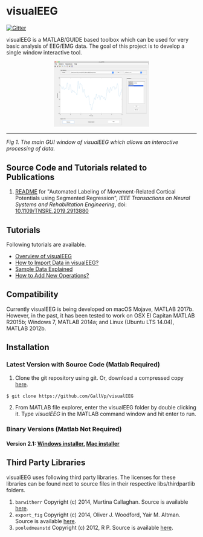 # visualEEG

[![Gitter](https://badges.gitter.im/GallVp/visualEEG.svg)](https://gitter.im/GallVp/visualEEG?utm_source=badge&utm_medium=badge&utm_campaign=pr-badge&utm_content=badge)

visualEEG is a MATLAB/GUIDE based toolbox which can be used for very basic analysis of EEG/EMG data. The goal of this project is to develop a single window interactive tool.

<p align="center">
<img alt="visualEEG main window" src="./docs/figs/visualEEG_main.png" height="auto" width="50%"/><hr>
<em>Fig 1. The main GUI window of visualEEG which allows an interactive processing of data.</em>
</p>

## Source Code and Tutorials related to Publications

1. [README](https://github.com/GallVp/visualEEG/tree/master/libs/libMRCP) for "Automated Labeling of Movement-Related Cortical Potentials using Segmented Regression", *IEEE Transactions on Neural Systems and Rehabilitation Engineering*, doi: [10.1109/TNSRE.2019.2913880](http://dx.doi.org/10.1109/TNSRE.2019.2913880)

## Tutorials

Following tutorials are available.

<ul>
    <li>
        <a href="https://github.com/GallVp/visualEEG/tree/master/docs/README.md">Overview of visualEEG</a>
    </li>
    <li>
        <a href="https://github.com/GallVp/visualEEG/tree/master/docs/importTutorial.md">How to Import Data in visualEEG?</a>
    </li>
    <li>
        <a href="https://github.com/GallVp/visualEEG/tree/master/docs/sampleData.md">Sample Data Explained</a>
    </li>
    <li>
        <a href="https://github.com/GallVp/visualEEG/tree/master/docs/newOperations.md">How to Add New Operations?</a>
    </li>
</ul>

## Compatibility

Currently visualEEG is being developed on macOS Mojave, MATLAB 2017b. However, in the past, it has been tested to work on OSX El Capitan MATLAB R2015b; Windows 7, MATLAB 2014a; and Linux (Ubuntu LTS 14.04), MATLAB 2012b.

## Installation

### Latest Version with Source Code (Matlab Required)

1. Clone the git repository using git. Or, download a compressed copy [here](https://codeload.github.com/GallVp/visualEEG/zip/master).

```
$ git clone https://github.com/GallVp/visualEEG
```

2. From MATLAB file explorer, enter the visualEEG folder by double clicking it. Type *visualEEG* in the MATLAB command window and hit enter to run.

### Binary Versions (Matlab Not Required)

#### Version 2.1: [Windows installer](https://github.com/GallVp/visualEEG/releases/download/v2.1/visualEEG_win_installer.exe), [Mac installer](https://github.com/GallVp/visualEEG/releases/download/v2.1/visualEEG_mac_installer.app.zip)

## Third Party Libraries

visualEEG uses following third party libraries. The licenses for these libraries can be found next to source files in their respective libs/thirdpartlib folders.

1. `barwitherr` Copyright (c) 2014, Martina Callaghan. Source is available [here](https://au.mathworks.com/matlabcentral/fileexchange/30639-barwitherr-errors-varargin-?focused=3845794&tab=function).
2. `export_fig` Copyright (c) 2014, Oliver J. Woodford, Yair M. Altman. Source is available [here](https://github.com/altmany/export_fig).
3. `pooledmeanstd` Copyright (c) 2012, R P. Source is available [here](https://au.mathworks.com/matlabcentral/fileexchange/37233-pooled-mean-and-standard-deviation).